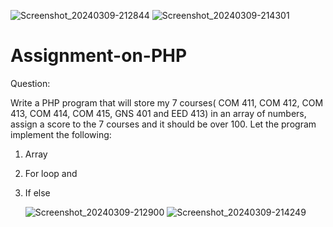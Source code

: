 ![Screenshot_20240309-212844](https://github.com/Mgbo247/Assignment-on-PHP/assets/159806057/24f0ae0f-644d-4628-b47a-01f7c2c48f3a)
![Screenshot_20240309-214301](https://github.com/Mgbo247/Assignment-on-PHP/assets/159806057/f98378c8-b55c-42de-b682-4023cfc154a0)
# Assignment-on-PHP
Question:

Write a PHP program that will store my 7 courses( COM 411, COM 412, COM 413, COM 414, COM 415, GNS 401 and EED 413) in an array of numbers, assign a score to the 7 courses and it should be over 100. Let the program implement the following:

1. Array
2. For loop and 
3. If else

   ![Screenshot_20240309-212900](https://github.com/Mgbo247/Assignment-on-PHP/assets/159806057/d9bb33f5-d125-47e5-9fe0-ae9f341fdb3c)
![Screenshot_20240309-214249](https://github.com/Mgbo247/Assignment-on-PHP/assets/159806057/06d8921b-1778-4e48-ae91-e775e7e58c5b)

